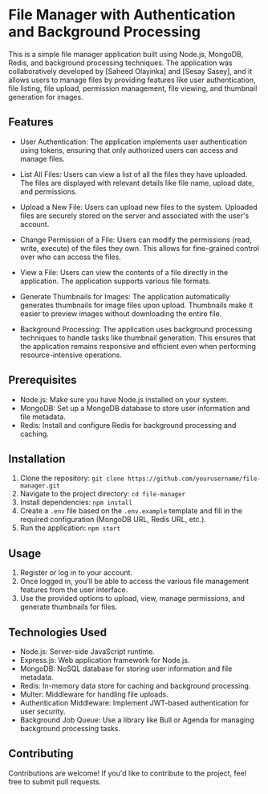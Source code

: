 # File Manager with Authentication and Background Processing

This is a simple file manager application built using Node.js, MongoDB, Redis, and background processing techniques. The application was collaboratively developed by [Saheed Olayinka] and [Sesay Sasey], and it allows users to manage files by providing features like user authentication, file listing, file upload, permission management, file viewing, and thumbnail generation for images.

## Features

- User Authentication: The application implements user authentication using tokens, ensuring that only authorized users can access and manage files.

- List All Files: Users can view a list of all the files they have uploaded. The files are displayed with relevant details like file name, upload date, and permissions.

- Upload a New File: Users can upload new files to the system. Uploaded files are securely stored on the server and associated with the user's account.

- Change Permission of a File: Users can modify the permissions (read, write, execute) of the files they own. This allows for fine-grained control over who can access the files.

- View a File: Users can view the contents of a file directly in the application. The application supports various file formats.

- Generate Thumbnails for Images: The application automatically generates thumbnails for image files upon upload. Thumbnails make it easier to preview images without downloading the entire file.

- Background Processing: The application uses background processing techniques to handle tasks like thumbnail generation. This ensures that the application remains responsive and efficient even when performing resource-intensive operations.

## Prerequisites

- Node.js: Make sure you have Node.js installed on your system.
- MongoDB: Set up a MongoDB database to store user information and file metadata.
- Redis: Install and configure Redis for background processing and caching.

## Installation

1. Clone the repository: `git clone https://github.com/yourusername/file-manager.git`
2. Navigate to the project directory: `cd file-manager`
3. Install dependencies: `npm install`
4. Create a `.env` file based on the `.env.example` template and fill in the required configuration (MongoDB URL, Redis URL, etc.).
5. Run the application: `npm start`

## Usage

1. Register or log in to your account.
2. Once logged in, you'll be able to access the various file management features from the user interface.
3. Use the provided options to upload, view, manage permissions, and generate thumbnails for files.

## Technologies Used

- Node.js: Server-side JavaScript runtime.
- Express.js: Web application framework for Node.js.
- MongoDB: NoSQL database for storing user information and file metadata.
- Redis: In-memory data store for caching and background processing.
- Multer: Middleware for handling file uploads.
- Authentication Middleware: Implement JWT-based authentication for user security.
- Background Job Queue: Use a library like Bull or Agenda for managing background processing tasks.

## Contributing

Contributions are welcome! If you'd like to contribute to the project, feel free to submit pull requests.


